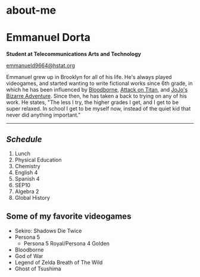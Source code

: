 # about-me

# Emmanuel Dorta  
**Student at Telecommunications Arts and Technology**

emmanueld9664@hstat.org

Emmanuel grew up in Brooklyn for all of his life. He's always played videogames, and started wanting to write fictional works since 6th grade, in which he has been influenced by [Bloodborne](https://www.bloodborne-wiki.com/), [Attack on Titan](https://attackontitan.fandom.com/wiki/Attack_on_Titan_Wiki), and [JoJo's Bizarre Adventure](https://jojowiki.com/). Since then, he has taken a back to trying on any of his work. He states, "The less I try, the higher grades I get, and I get to be super relaxed. In school I get to be myself now, instead of the quiet kid that never did anything important."

---

## _Schedule_

1. Lunch
2. Physical Education
3. Chemistry
4. English 4
5. Spanish 4
6. SEP10
7. Algebra 2
8. Global History

## **Some of my favorite videogames**

* Sekiro: Shadows Die Twice
* Persona 5
  * Persona 5 Royal/Persona 4 Golden
* Bloodborne
* God of War
* Legend of Zelda Breath of The Wild
* Ghost of Tsushima